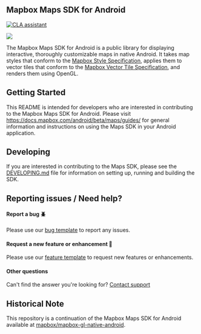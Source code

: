 ## Mapbox Maps SDK for Android

[![CLA assistant](https://cla-assistant.io/readme/badge/mapbox/mapbox-maps-android)](https://cla-assistant.io/mapbox/mapbox-maps-android)

![](https://user-images.githubusercontent.com/4394910/66942701-7ed30100-effe-11e9-9948-14012d4c3289.png)

The Mapbox Maps SDK for Android is a public library for displaying interactive, thoroughly customizable maps in native Android. It takes map styles that conform to the [Mapbox Style Specification](https://docs.mapbox.com/mapbox-gl-js/style-spec/), applies them to vector tiles that conform to the [Mapbox Vector Tile Specification](https://github.com/mapbox/vector-tile-spec), and renders them using OpenGL.

## Getting Started
This README is intended for developers who are interested in contributing to the Mapbox Maps SDK for Android. Please visit https://docs.mapbox.com/android/beta/maps/guides/ for general information and instructions on using the Maps SDK in your Android application.

## Developing
If you are interested in contributing to the Maps SDK, please see the [DEVELOPING.md](DEVELOPING.md) file for information on setting up, running and building the SDK.

## Reporting issues / Need help?

#### Report a bug :beetle:
Please use our [bug template](https://github.com/mapbox/mapbox-maps-android/issues/new?labels=bug%20%3Abeetle%3A&template=bug.md) to report any issues.

#### Request a new feature or enhancement :green_apple:
Please use our [feature template](https://github.com/mapbox/mapbox-maps-android/issues/new?labels=feature%20%3Agreen_apple%3A&template=feature.md) to request new features or enhancements.

#### Other questions
Can't find the answer you're looking for? [Contact support](https://www.mapbox.com/contact)

## Historical Note
This repository is a continuation of the Mapbox Maps SDK for Android available at [mapbox/mapbox-gl-native-android](https://github.com/mapbox/mapbox-gl-native-android).
